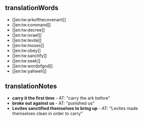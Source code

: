 ## translationWords

* [[en:tw:arkofthecovenant]]
* [[en:tw:command]]
* [[en:tw:decree]]
* [[en:tw:israel]]
* [[en:tw:levite]]
* [[en:tw:moses]]
* [[en:tw:obey]]
* [[en:tw:sanctify]]
* [[en:tw:seek]]
* [[en:tw:wordofgod]]
* [[en:tw:yahweh]]

## translationNotes

* **carry it the first time** - AT: "carry the ark before"
* **broke out against us** - AT: "punished us"
* **Levites sanctified themselves to bring up** - AT: "Levites made themselves clean in order to carry"
